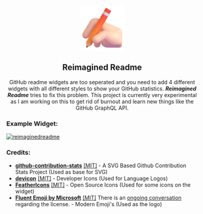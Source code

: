 <div align="center">
<img width="120" src="https://raw.githubusercontent.com/microsoft/fluentui-emoji/558ab792aec59eb639671d41c5666ef12f6d0d80/assets/Writing%20hand/Light/3D/writing_hand_3d_light.png"/>

## Reimagined Readme

GitHub readme widgets are too seperated and you need to add 4 different widgets with all different styles to show your GitHub statistics. **_Reimagined Readme_** tries to fix this problem. This project is currently very experimental as I am working on this to get rid of burnout and learn new things like the GitHub GraphQL API.

</div>

### Example Widget:

[![reimaginedreadme](https://myreadme.vercel.app/api/embed/pressjump?panels=userstatistics,toprepositories,toplanguages)](https://github.com/PressJump/reimaginedreadme)

### Credits:

- **[github-contribution-stats](https://github.com/LordDashMe/github-contribution-stats)** [\[MIT\]](https://github.com/LordDashMe/github-contribution-stats/blob/master/LICENSE) - A SVG Based Github Contribution Stats Project (Used as base for SVG)
- **[devicon](https://github.com/devicons/devicon)** [\[MIT\]](https://github.com/devicons/devicon/blob/master/LICENSE) - Developer Icons (Used for Language Logos)
- **[FeatherIcons](https://github.com/feathericons/feather)** [\[MIT\]](https://github.com/feathericons/feather/blob/master/LICENSE) - Open Source Icons (Used for some icons on the widget)
- **[Fluent Emoji by Microsoft](https://github.com/microsoft/fluentui-emoji)** [\[MIT\]](https://github.com/microsoft/fluentui-emoji/blob/main/LICENSE) There is an [ongoing conversation](https://github.com/microsoft/fluentui-emoji/issues/18) regarding the license. - Modern Emoji's (Used as the logo)
